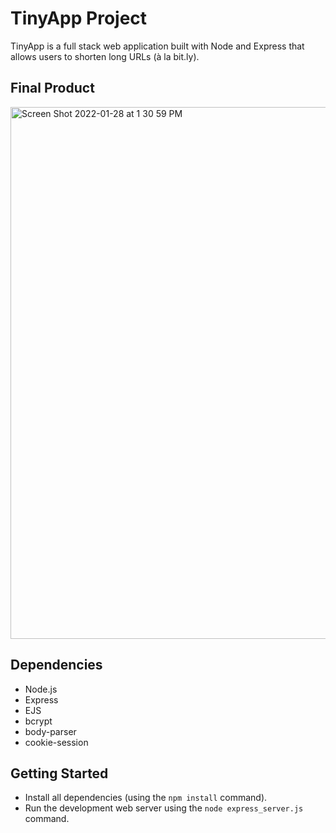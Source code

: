 # TinyApp Project

TinyApp is a full stack web application built with Node and Express that allows users to shorten long URLs (à la bit.ly).

## Final Product

<img width="851" alt="Screen Shot 2022-01-28 at 1 30 59 PM" src="https://user-images.githubusercontent.com/64334728/151602620-21779f82-fbb9-473b-b4a4-ab70de07d163.png">


## Dependencies

- Node.js
- Express
- EJS
- bcrypt
- body-parser
- cookie-session

## Getting Started

- Install all dependencies (using the `npm install` command).
- Run the development web server using the `node express_server.js` command.
